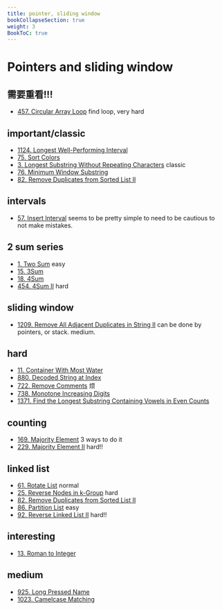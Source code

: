 ```yaml
---
title: pointer, sliding window
bookCollapseSection: true
weight: 3
BookToC: true
---
```

# Pointers and sliding window

## 需要重看!!!
- [457. Circular Array Loop](457) find loop, very hard

## important/classic
- [1124. Longest Well-Performing Interval](1124)
- [75. Sort Colors](75)
- [3. Longest Substring Without Repeating Characters](3.md) classic
- [76. Minimum Window Substring](76)
- [82. Remove Duplicates from Sorted List II](82)
 
## intervals
- [57. Insert Interval](57) seems to be pretty simple to need to be cautious to not make mistakes.


## 2 sum series
- [1. Two Sum](1) easy
- [15. 3Sum](15) 
- [18. 4Sum](18)
- [454. 4Sum II](454) hard

## sliding window
- [1209. Remove All Adjacent Duplicates in String II](1209) can be done by pointers, or stack. medium.

## hard
- [11. Container With Most Water](11)
- [880. Decoded String at Index](800)
- [722. Remove Comments](722) 烦
- [738. Monotone Increasing Digits](738)
- [1371. Find the Longest Substring Containing Vowels in Even Counts](1371)


## counting
- [169. Majority Element](169) 3 ways to do it
- [229. Majority Element II](229) hard!!

## linked list
- [61. Rotate List](61) normal 
- [25. Reverse Nodes in k-Group](25) hard
- [82. Remove Duplicates from Sorted List II](82)
- [86. Partition List](86) easy
- [92. Reverse Linked List II](92) hard!!

## interesting
- [13. Roman to Integer](13)

## medium
- [925. Long Pressed Name](925)
- [1023. Camelcase Matching](1023)
